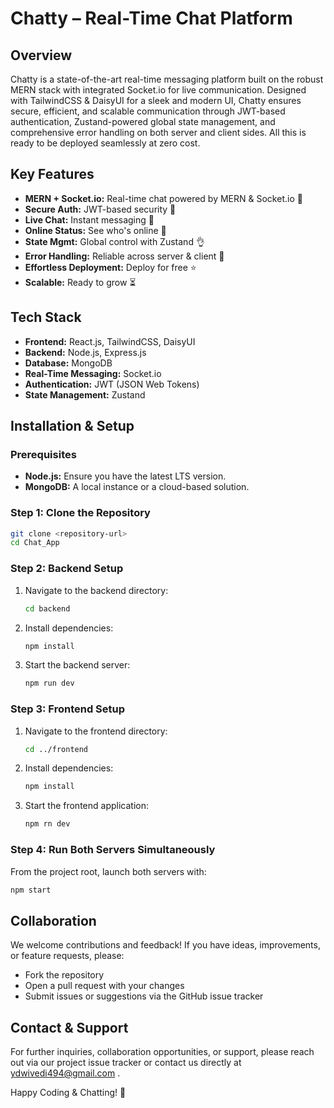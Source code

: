 # Chatty – Real-Time Chat Platform

## Overview
Chatty is a state-of-the-art real-time messaging platform built on the robust MERN stack with integrated Socket.io for live communication. Designed with TailwindCSS & DaisyUI for a sleek and modern UI, Chatty ensures secure, efficient, and scalable communication through JWT-based authentication, Zustand-powered global state management, and comprehensive error handling on both server and client sides. All this is ready to be deployed seamlessly at zero cost.

## Key Features

- **MERN + Socket.io:** Real-time chat powered by MERN & Socket.io 🔗  
- **Secure Auth:** JWT-based security 🎃  
- **Live Chat:** Instant messaging 👾  
- **Online Status:** See who's online 🚀  
- **State Mgmt:** Global control with Zustand 👌  
- **Error Handling:** Reliable across server & client 🐞  
- **Effortless Deployment:** Deploy for free ⭐  
- **Scalable:** Ready to grow ⏳

## Tech Stack
- **Frontend:** React.js, TailwindCSS, DaisyUI
- **Backend:** Node.js, Express.js
- **Database:** MongoDB
- **Real-Time Messaging:** Socket.io
- **Authentication:** JWT (JSON Web Tokens)
- **State Management:** Zustand

## Installation & Setup

### Prerequisites
- **Node.js:** Ensure you have the latest LTS version.
- **MongoDB:** A local instance or a cloud-based solution.

### Step 1: Clone the Repository
```bash
git clone <repository-url>
cd Chat_App
```

### Step 2: Backend Setup
1. Navigate to the backend directory:
   ```bash
   cd backend
   ```
2. Install dependencies:
   ```bash
   npm install
   ```
3. Start the backend server:
   ```bash
   npm run dev
   ```

### Step 3: Frontend Setup
1. Navigate to the frontend directory:
   ```bash
   cd ../frontend
   ```
2. Install dependencies:
   ```bash
   npm install
   ```
3. Start the frontend application:
   ```bash
   npm rn dev
   ```

### Step 4: Run Both Servers Simultaneously
From the project root, launch both servers with:
```bash
npm start
```

## Collaboration
We welcome contributions and feedback! If you have ideas, improvements, or feature requests, please:
- Fork the repository
- Open a pull request with your changes
- Submit issues or suggestions via the GitHub issue tracker

## Contact & Support
For further inquiries, collaboration opportunities, or support, please reach out via our project issue tracker or contact us directly at ydwivedi494@gmail.com .

Happy Coding & Chatting! 🚀
